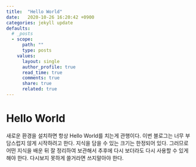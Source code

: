 ```yaml
---
title:  "Hello World"
date:   2020-10-26 16:20:42 +0900
categories: jekyll update
defaults:
  # _posts
  - scope:
      path: ""
      type: posts
    values:
      layout: single
      author_profile: true
      read_time: true
      comments: true
      share: true
      related: true
---
```




# Hello World
새로운 환경을 설치하면 항상 Hello World를 치는게 관행이다. 이번 블로그는 너무 부담스럽지 않게 시작하려고 한다. 지식을 담을 수 있는 크기는 한정되어 있다. 그러므로 어떤 지식을 배운 뒤 잘 정리하여 보관해서 추후에 다시 보더라도 다시 사용할 수 있게 해야 한다. 다시보지 못하게 쓸거라면 쓰지말아야 한다.
